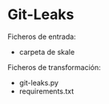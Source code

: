 # Git-Leaks

Ficheros de entrada:
- carpeta de skale

Ficheros de transformación:
- git-leaks.py
- requirements.txt
